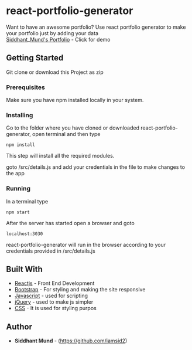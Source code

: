 # react-portfolio-generator
Want to have an awesome portfolio? Use react portfolio generator to make your portfolio just by adding your data <br />
[Siddhant_Mund's Portfolio](https://rur8x.csb.app/) - Click for demo
## Getting Started

Git clone or download this Project as zip 

### Prerequisites

Make sure you have npm installed locally in your system.

### Installing
Go to the folder where you have cloned or downloaded react-portfolio-generator, open terminal and then type
```
npm install
```
This step will install all the required modules.

goto /src/details.js and add your credentials in the file to make changes to the app

### Running

In a terminal type
```
npm start
```
After the server has started open a browser and goto
```
localhost:3030
```
react-portfolio-generator will run in the browser according to your credentials provided in /src/details.js

## Built With

* [Reactjs](https://reactjs.org/) - Front End Development
* [Bootstrap](https://getbootstrap.com/docs/4.1/getting-started/introduction/) - For styling and making the site responsive
* [Javascript](https://devdocs.io/javascript/) - used for scripting
* [jQuery](https://api.jquery.com/) - used to make js simpler
* [CSS](https://developer.mozilla.org/en-US/docs/Learn/CSS/Introduction_to_CSS) - It is used for styling purpos

## Author

* **Siddhant Mund** - (https://github.com/iamsid2)
